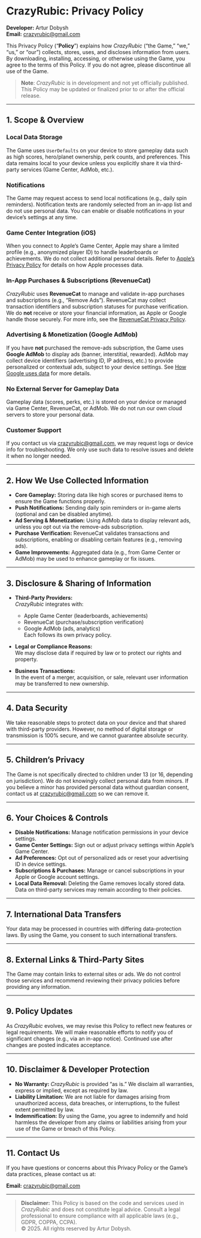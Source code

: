 # CrazyRubic: Privacy Policy

**Developer:** Artur Dobysh  
**Email:** [crazyrubic@gmail.com](mailto:crazyrubic@gmail.com)

This Privacy Policy (“**Policy**”) explains how *CrazyRubic* (“the Game,” “we,” “us,” or “our”) collects, stores, uses, and discloses information from users. By downloading, installing, accessing, or otherwise using the Game, you agree to the terms of this Policy. If you do not agree, please discontinue all use of the Game.

> **Note**: *CrazyRubic* is in development and not yet officially published. This Policy may be updated or finalized prior to or after the official release.

---

## 1. Scope & Overview

### Local Data Storage
The Game uses `UserDefaults` on your device to store gameplay data such as high scores, hero/planet ownership, perk counts, and preferences. This data remains local to your device unless you explicitly share it via third-party services (Game Center, AdMob, etc.).

### Notifications
The Game may request access to send local notifications (e.g., daily spin reminders). Notification texts are randomly selected from an in-app list and do not use personal data. You can enable or disable notifications in your device’s settings at any time.

### Game Center Integration (iOS)
When you connect to Apple’s Game Center, Apple may share a limited profile (e.g., anonymized player ID) to handle leaderboards or achievements. We do not collect additional personal details. Refer to [Apple’s Privacy Policy](https://www.apple.com/legal/privacy/) for details on how Apple processes data.

### In-App Purchases & Subscriptions (RevenueCat)
*CrazyRubic* uses **RevenueCat** to manage and validate in-app purchases and subscriptions (e.g., “Remove Ads”). RevenueCat may collect transaction identifiers and subscription statuses for purchase verification. We do **not** receive or store your financial information, as Apple or Google handle those securely. For more info, see the [RevenueCat Privacy Policy](https://www.revenuecat.com/privacy).

### Advertising & Monetization (Google AdMob)
If you have **not** purchased the remove-ads subscription, the Game uses **Google AdMob** to display ads (banner, interstitial, rewarded). AdMob may collect device identifiers (advertising ID, IP address, etc.) to provide personalized or contextual ads, subject to your device settings. See [How Google uses data](https://policies.google.com/technologies/partner-sites) for more details.

### No External Server for Gameplay Data
Gameplay data (scores, perks, etc.) is stored on your device or managed via Game Center, RevenueCat, or AdMob. We do not run our own cloud servers to store your personal data.

### Customer Support
If you contact us via [crazyrubic@gmail.com](mailto:crazyrubic@gmail.com), we may request logs or device info for troubleshooting. We only use such data to resolve issues and delete it when no longer needed.

---

## 2. How We Use Collected Information
- **Core Gameplay:** Storing data like high scores or purchased items to ensure the Game functions properly.  
- **Push Notifications:** Sending daily spin reminders or in-game alerts (optional and can be disabled anytime).  
- **Ad Serving & Monetization:** Using AdMob data to display relevant ads, unless you opt out via the remove-ads subscription.  
- **Purchase Verification:** RevenueCat validates transactions and subscriptions, enabling or disabling certain features (e.g., removing ads).  
- **Game Improvements:** Aggregated data (e.g., from Game Center or AdMob) may be used to enhance gameplay or fix issues.

---

## 3. Disclosure & Sharing of Information
- **Third-Party Providers:**  
  *CrazyRubic* integrates with:  
  - Apple Game Center (leaderboards, achievements)  
  - RevenueCat (purchase/subscription verification)  
  - Google AdMob (ads, analytics)  
  Each follows its own privacy policy.

- **Legal or Compliance Reasons:**  
  We may disclose data if required by law or to protect our rights and property.

- **Business Transactions:**  
  In the event of a merger, acquisition, or sale, relevant user information may be transferred to new ownership.

---

## 4. Data Security
We take reasonable steps to protect data on your device and that shared with third-party providers. However, no method of digital storage or transmission is 100% secure, and we cannot guarantee absolute security.

---

## 5. Children’s Privacy
The Game is not specifically directed to children under 13 (or 16, depending on jurisdiction). We do not knowingly collect personal data from minors. If you believe a minor has provided personal data without guardian consent, contact us at [crazyrubic@gmail.com](mailto:crazyrubic@gmail.com) so we can remove it.

---

## 6. Your Choices & Controls
- **Disable Notifications:** Manage notification permissions in your device settings.  
- **Game Center Settings:** Sign out or adjust privacy settings within Apple’s Game Center.  
- **Ad Preferences:** Opt out of personalized ads or reset your advertising ID in device settings.  
- **Subscriptions & Purchases:** Manage or cancel subscriptions in your Apple or Google account settings.  
- **Local Data Removal:** Deleting the Game removes locally stored data. Data on third-party services may remain according to their policies.

---

## 7. International Data Transfers
Your data may be processed in countries with differing data-protection laws. By using the Game, you consent to such international transfers.

---

## 8. External Links & Third-Party Sites
The Game may contain links to external sites or ads. We do not control those services and recommend reviewing their privacy policies before providing any information.

---

## 9. Policy Updates
As *CrazyRubic* evolves, we may revise this Policy to reflect new features or legal requirements. We will make reasonable efforts to notify you of significant changes (e.g., via an in-app notice). Continued use after changes are posted indicates acceptance.

---

## 10. Disclaimer & Developer Protection
- **No Warranty:** *CrazyRubic* is provided “as is.” We disclaim all warranties, express or implied, except as required by law.  
- **Liability Limitation:** We are not liable for damages arising from unauthorized access, data breaches, or interruptions, to the fullest extent permitted by law.  
- **Indemnification:** By using the Game, you agree to indemnify and hold harmless the developer from any claims or liabilities arising from your use of the Game or breach of this Policy.

---

## 11. Contact Us
If you have questions or concerns about this Privacy Policy or the Game’s data practices, please contact us at:

**Email:** [crazyrubic@gmail.com](mailto:crazyrubic@gmail.com)

---

> **Disclaimer:** This Policy is based on the code and services used in *CrazyRubic* and does not constitute legal advice. Consult a legal professional to ensure compliance with all applicable laws (e.g., GDPR, COPPA, CCPA).  
> © 2025. All rights reserved by Artur Dobysh.
